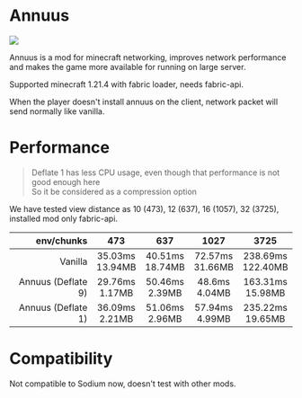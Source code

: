 # Annuus
![](https://count.getloli.com/@@cao-awa.annuus?name=%40cao-awa.annuus&theme=rule34&padding=7&offset=0&align=top&scale=1&pixelated=1&darkmode=auto)

Annuus is a mod for minecraft networking,
improves network performance and makes the game more available for running on large server.

Supported minecraft 1.21.4 with fabric loader, needs fabric-api.

When the player doesn't install annuus on the client, network packet will send normally like vanilla.

# Performance

> Deflate 1 has less CPU usage, even though that performance is not good enough here \
> So it be considered as a compression option

We have tested view distance as 10 (473), 12 (637), 16 (1057), 32 (3725), installed mod only fabric-api.


|         env/chunks |          473           |          637           |          1027          |           3725           |
|-------------------:|:----------------------:|:----------------------:|:----------------------:|:------------------------:|
|            Vanilla | 35.03ms <br /> 13.94MB | 40.51ms <br /> 18.74MB | 72.57ms <br /> 31.66MB | 238.69ms <br /> 122.40MB |
| Annuus (Deflate 9) | 29.76ms <br /> 1.17MB  | 50.46ms <br /> 2.39MB  |  48.6ms <br /> 4.04MB  | 163.31ms <br /> 15.98MB  |
| Annuus (Deflate 1) | 36.09ms <br /> 2.21MB  | 51.06ms <br /> 2.96MB  | 57.94ms <br /> 4.99MB  | 235.22ms <br /> 19.65MB  |

# Compatibility
Not compatible to Sodium now, doesn't test with other mods.